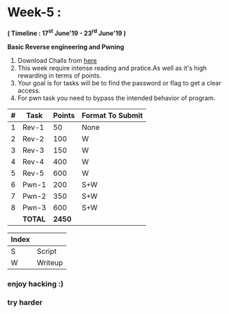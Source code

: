 
# Week-5 :

**( Timeline : 17<sup>st</sup> June'19 - 23<sup>rd</sup> June'19 )**
 
 **Basic Reverse engineering and Pwning**
 
 1. Download Challs from [here](https://drive.google.com/open?id=1paC7mPmOlK-M8VH_bwUwa8B0ldyKunSZ)
 2. This week require intense reading and pratice.As well as it's high rewarding in terms of points.
 3. Your goal is for tasks will be to find the password or flag to  get a clear access.
 4. For pwn task you need to bypass the intended behavior of program.
  


|#| Task		| Points	|	Format To Submit	|
|--| ------------- 	| -------------	|-------------------|
|1| Rev-1  | 50 |None 
|2| Rev-2  | 100 |W|
|3| Rev-3 |150 |W|
|4| Rev-4  | 400  |W|
|5| Rev-5| 600  |W|
|6| Pwn-1 |200|S+W|
|7| Pwn-2  |350| S+W|
|8| Pwn-3 | 600  |S+W|
|| **TOTAL** 	| **2450**	|




Index	|	|
--------|-------|
S	| Script	|
W | Writeup 




### enjoy hacking :)
### try harder
